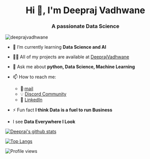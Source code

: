 <h1 align="center">Hi 👋, I'm Deepraj Vadhwane</h1>
<h3 align="center">A passionate Data Science </h3>

<p align="left"> <img src="https://komarev.com/ghpvc/?username=deeprajvadhwane&label=Profile%20views&color=0e75b6&style=flat" alt="deeprajvadhwane" /> </p>

- 🌱 I’m currently learning **Data Science and AI**

- 👨‍💻 All of my projects are available at [DeeprajVadhwane](DeeprajVadhwane)

- 💬 Ask me about **python, Data Science, Machine Learning**

- 📫 How to reach me:
  - 📧:[mail](deeprajvadhwane01@gmail.com)
  - :bulb: [Discord Community](https://discord.gg/C2C9Ys9j)
  - :office: [LinkedIn](https://www.linkedin.com/in/deepraj-vadhwane/)

- ⚡ Fun fact **I think Data is a fuel to run Business**
- I see **Data Everywhere I Look**
 
[![Deepraj's github stats](https://github-readme-stats.vercel.app/api?username=DeeprajVadhwane&count_private=true&show_icons=true&theme=dracula&hide_rank=false)](https://github.com/DeeprajVadhwane?tab=repositories)

[![Top Langs](https://github-readme-stats.vercel.app/api/top-langs/?username=DeeprajVadhwane)](https://github.com/DeeprajVadhwane?tab=repositories)

![Profile views](https://gpvc.arturio.dev/DeeprajVadhwane)

